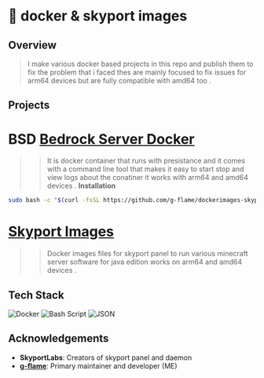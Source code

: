 # 🐳 docker & skyport images

## Overview

> I make various docker based projects in this repo and publish them to fix the problem that i faced thes are mainly focused to fix issues for arm64 devices but are fully compatible with amd64 too .

## Projects

#  BSD [Bedrock Server Docker](https://github.com/g-flame/dockerimages-skyport/tree/main/assets/other/bedrock-server)
>> It is docker container that runs with presistance and it comes with a command line tool that makes it easy to start stop and view logs about the conatiner it works with arm64 and amd64 devices .
 **Installation**
```bash
sudo bash -c "$(curl -fsSL https://github.com/g-flame/dockerimages-skyport/raw/refs/heads/main/assets/other/bedrock-server/bsd-installer.sh)"
```

#  [Skyport Images](https://github.com/g-flame/dockerimages-skyport/tree/main/assets/skyport)
>> Docker images files for skyport panel to run various minecraft server software for java edition works on arm64 and amd64 devices .

##  Tech Stack
![Docker](https://img.shields.io/badge/docker-%230db7ed.svg?style=for-the-badge&logo=docker&logoColor=white) ![Bash Script](https://img.shields.io/badge/bash_script-%23121011.svg?style=for-the-badge&logo=gnu-bash&logoColor=white) ![JSON](https://img.shields.io/badge/JWT-black?style=for-the-badge&logo=JSON%20web%20tokens)

##  Acknowledgements

- **SkyportLabs**: Creators of skyport panel and daemon
- **[g-flame](https://github.com/g-flame)**: Primary maintainer and developer (ME)



